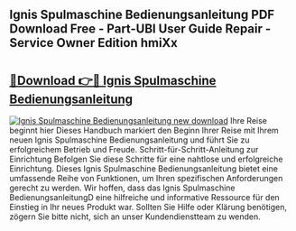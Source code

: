 ## Ignis Spulmaschine Bedienungsanleitung PDF Download Free - Part-UBl User Guide Repair - Service Owner Edition hmiXx

# <h2><a href="http://df4158.blite.top/?on=Ignis+Spulmaschine+Bedienungsanleitung">🔗Download 👉🔴 Ignis Spulmaschine Bedienungsanleitung</a></h2>

[![Ignis Spulmaschine Bedienungsanleitung new download](https://i.imgur.com/lujVjoI.png)](http://df4158.blite.top/?on=Ignis+Spulmaschine+Bedienungsanleitung)
Ihre Reise beginnt hier Dieses Handbuch markiert den Beginn Ihrer Reise mit Ihrem neuen Ignis Spulmaschine Bedienungsanleitung und führt Sie zu erfolgreichem Betrieb und Freude. Schritt-für-Schritt-Anleitung zur Einrichtung Befolgen Sie diese Schritte für eine nahtlose und erfolgreiche Einrichtung. Dieses Ignis Spulmaschine Bedienungsanleitung bietet eine umfassende Reihe von Funktionen, um Ihren spezifischen Anforderungen gerecht zu werden. Wir hoffen, dass das Ignis Spulmaschine BedienungsanleitungD eine hilfreiche und informative Ressource für den Einstieg in Ihr neues Produkt war. Sollten Sie Hilfe oder Klärung benötigen, zögern Sie bitte nicht, sich an unser Kundendienstteam zu wenden.
